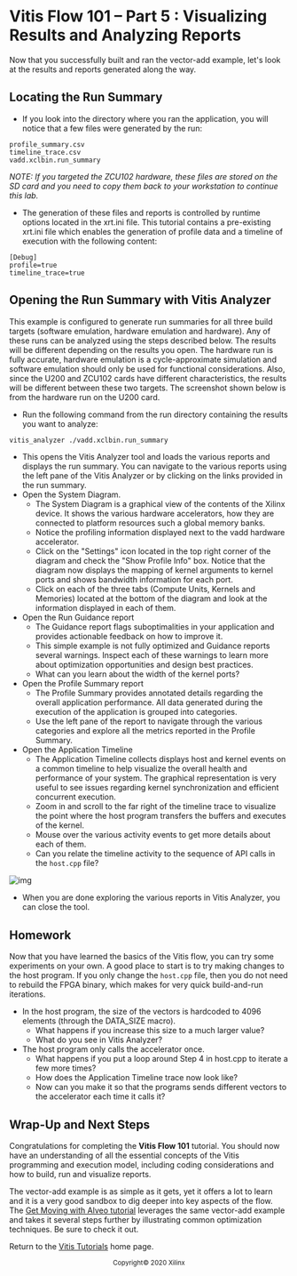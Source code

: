 # Vitis Flow 101 – Part 5 : Visualizing Results and Analyzing Reports

 

Now that you successfully built and ran the vector-add example, let's look at the results and reports generated along the way.



## Locating the Run Summary

* If you look into the directory where you ran the application, you will notice that a few files were generated by the run:

```
profile_summary.csv
timeline_trace.csv
vadd.xclbin.run_summary
```

*NOTE: If you targeted the ZCU102 hardware, these files are stored on the SD card and you need to copy them back to your workstation to continue this lab.*

* The generation of these files and reports is controlled by runtime options located in the xrt.ini file.  This tutorial contains a pre-existing xrt.ini file which enables the generation of profile data and a timeline of execution with the following content:

```
[Debug]
profile=true
timeline_trace=true
```



## Opening the Run Summary with Vitis Analyzer

This example is configured to generate run summaries for all three build targets (software emulation, hardware emulation and hardware). Any of these runs can be analyzed using the steps described below. The results will be different depending on the results you open. The hardware run is fully accurate, hardware emulation is a cycle-approximate simulation and software emulation should only be used for functional considerations. Also, since the U200 and ZCU102 cards have different characteristics, the results will be different between these two targets. The screenshot shown below is from the hardware run on the U200 card.

* Run the following command from the run directory containing the results you want to analyze:

```bash
vitis_analyzer ./vadd.xclbin.run_summary
```

* This opens the Vitis Analyzer tool and loads the various reports and displays the run summary. You can navigate to the various reports using the left pane of the Vitis Analyzer or by clicking on the links provided in the run summary.
* Open the System Diagram.
  * The System Diagram is a graphical view of the contents of the Xilinx device. It shows the various hardware accelerators, how they are connected to platform resources such a global memory banks. 
  * Notice the profiling information displayed next to the vadd hardware accelerator.
  * Click on the "Settings" icon located in the top right corner of the diagram and check the "Show Profile Info" box. Notice that the diagram now displays the mapping of kernel arguments to kernel ports and shows bandwidth information for each port.
  * Click on each of the three tabs (Compute Units, Kernels and Memories) located at the bottom of the diagram and look at the information displayed in each of them.
* Open the Run Guidance report
  * The Guidance report flags suboptimalities in your application and provides actionable feedback on how to improve it. 
  * This simple example is not fully optimized and Guidance reports several warnings. Inspect each of these warnings to learn more about optimization opportunities and design best practices.
  * What can you learn about the width of the kernel ports?
* Open the Profile Summary report
  * The Profile Summary provides annotated details regarding the overall application performance. All data generated during the execution of the application is grouped into categories. 
  * Use the left pane of the report to navigate through the various categories and explore all the metrics reported in the Profile Summary.
* Open the Application Timeline
  * The Application Timeline collects displays host and kernel events on a common timeline to help visualize the overall health and performance of your system. The graphical representation is very useful to see issues regarding kernel synchronization and efficient concurrent execution.
  * Zoom in and scroll to the far right of the timeline trace to visualize the point where the host program transfers the buffers and executes of the kernel.
  * Mouse over the various activity events to get more details about each of them. 
  * Can you relate the timeline activity to the sequence of API calls in the `host.cpp` file?

![img](./images/part5_timeline_trace.png)

* When you are done exploring the various reports in Vitis Analyzer, you can close the tool.



## Homework

Now that you have learned the basics of the Vitis flow, you can try some experiments on your own. A good place to start is to try making changes to the host program. If you only change the `host.cpp` file, then you do not need to rebuild the FPGA binary,  which makes for very quick build-and-run iterations.

* In the host program, the size of the vectors is hardcoded to 4096 elements (through the DATA_SIZE macro). 
  * What happens if you increase this size to a much larger value?
  * What do you see in Vitis Analyzer?
* The host program only calls the accelerator once. 
  * What happens if you put a loop around Step 4 in host.cpp to iterate a few more times?
  * How does the Application Timeline trace now look like?
  * Now can you make it so that the programs sends different vectors to the accelerator each time it calls it?





## Wrap-Up and Next Steps

Congratulations for completing the **Vitis Flow 101** tutorial. You should now have an understanding of all the essential concepts of the Vitis programming and execution model, including coding considerations and how to build, run and visualize reports.

The vector-add example is as simple as it gets, yet it offers a lot to learn and it is a very good sandbox to dig deeper into key aspects of the flow. The [Get Moving with Alveo tutorial](https://developer.xilinx.com/en/articles/acceleration-basics.html) leverages the same vector-add example and takes it several steps further by illustrating common optimization techniques. Be sure to check it out.



Return to the [Vitis Tutorials](https://github.com/Xilinx/Vitis-Tutorials/blob/master/README.md) home page.



<p align="center"><sup>Copyright&copy; 2020 Xilinx</sup></p>